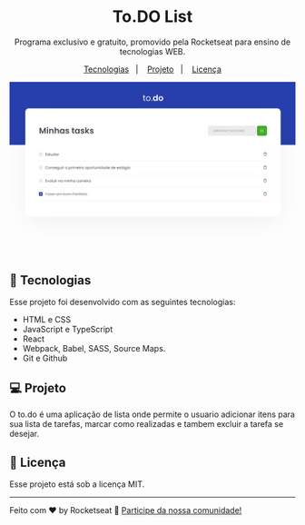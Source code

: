 <h1 align="center"> To.DO List </h1>

<p align="center">
Programa exclusivo e gratuito, promovido pela Rocketseat para ensino de tecnologias WEB.
</p>

<p align="center">
  <a href="#-tecnologias">Tecnologias</a>&nbsp;&nbsp;&nbsp;|&nbsp;&nbsp;&nbsp;
  <a href="#-projeto">Projeto</a>&nbsp;&nbsp;&nbsp;|&nbsp;&nbsp;&nbsp;
  <a href="#memo-licença">Licença</a>
</p>

<p align="center">
  <img alt="projeto to-do" src="projeto-to-do.jpg">
</p>

<br>



## 🚀 Tecnologias

Esse projeto foi desenvolvido com as seguintes tecnologias:

- HTML e CSS
- JavaScript e TypeScript
- React
- Webpack, Babel, SASS, Source Maps.
- Git e Github


## 💻 Projeto

O to.do é uma aplicação de lista onde permite o usuario adicionar itens para sua lista de tarefas, marcar como realizadas e tambem excluir a tarefa se desejar.


## :memo: Licença

Esse projeto está sob a licença MIT.

---

Feito com ♥ by Rocketseat :wave: [Participe da nossa comunidade!](https://discord.gg/rocketseat)
